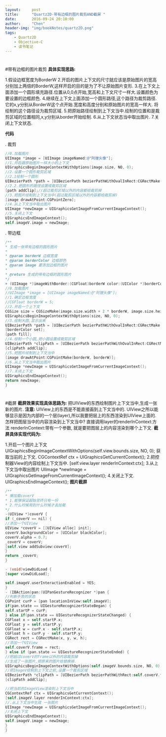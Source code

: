 ```yaml
---
layout:     post
title:      "Quartz2D-带有边框的图片裁剪AND截屏 "
date:       2016-09-24 20:10:00
author:     "Chen"
header-img: "img/bookNotes/quartz2D.png"
tags:
    - Quartz2D
    - Objective-C
    - 读书笔记
---
```





#
#带有边框的图片裁剪
**具体实现思路:**

1.假设边框宽度为BorderW
2.开启的图片上下文的尺寸就应该是原始图片的宽高分别加上两倍的BorderW,这样开启的目的是为了不让原始图片变形.
3.在上下文上面添加一个圆形填充路径.位置从0,0点开始,宽高和上下文尺寸一样大.设置颜色为要设置的边框颜色.
4.继续在上下文上面添加一个圆形路径,这个路径为裁剪路径.
它的x,y分别从BorderW这个点开始.宽度和高度分别和原始图片的宽高一样大.
将绘制的这个路径设为裁剪区域.
5.把原始路径绘制到上下文当中.绘制的位置和是裁剪区域的位置相同,x,y分别从border开始绘制.
6.从上下文状态当中取出图片.
7.关闭上下文状态.


**代码**

. 裁剪
```Objective-C
//0.加载图片
UIImage *image = [UIImage imageNamed:@"阿狸头像"];
//1.开启跟原始图片一样大小的上下文
UIGraphicsBeginImageContextWithOptions(image.size, NO, 0);
//2.设置一个圆形裁剪区域
//2.1绘制一个圆形
UIBezierPath *path = [UIBezierPath bezierPathWithOvalInRect:CGRectMake(0, 0, image.size.width, image.size.height)];
//2.2.把圆形的路径设置成裁剪区域
[path addClip];//超过裁剪区域以外的内容都给裁剪掉
//3.把图片绘制到上下文当中(超过裁剪区域以外的内容都给裁剪掉)
[image drawAtPoint:CGPointZero];
//4.从上下文当中取出图片
UIImage *newImage = UIGraphicsGetImageFromCurrentImageContext();
//5.关闭上下文
UIGraphicsEndImageContext();
self.imageV.image = newImage;
```
. 带边框

```Objective-C
/**
* 生成一张带有边框的圆形图片
*
* @param borderW 边框宽度
* @param borderColor 边框颜色
* @param image 要添加边框的图片
*
* @return 生成的带有边框的圆形图片
*/
+ (UIImage *)imageWithBorder:(CGFloat)borderW color:(UIColor *)borderColor image:(UIImage *)image{
//0.加载图片
//UIImage *image = [UIImage imageNamed:@"阿狸头像"];
//1.确定边框宽度
//CGFloat borderW = 5;
//2.开启一个上下文
CGSize size = CGSizeMake(image.size.width + 2 * borderW, image.size.height + 2 * borderW);
UIGraphicsBeginImageContextWithOptions(size, NO, 0);
//3.绘制大圆,显示出来
UIBezierPath *path = [UIBezierPath bezierPathWithOvalInRect:CGRectMake(0, 0, size.width, size.height)];
[borderColor set];
[path fill];
//4.绘制一个小圆,把小圆设置成裁剪区域
UIBezierPath *clipPath = [UIBezierPath bezierPathWithOvalInRect:CGRectMake(borderW, borderW, image.size.width, image.size.height)];
[clipPath addClip];
//5.把图片绘制到上下文当中
[image drawAtPoint:CGPointMake(borderW, borderW)];
//6.从上下文当中取出图片
UIImage *newImage = UIGraphicsGetImageFromCurrentImageContext();
//7.关闭上下文
UIGraphicsEndImageContext();
return newImage;
}

```

#
#截屏
**截屏效果实现具体思路为:**
把UIView的东西绘制图片上下文当中,生成一张新的图片.
**注意:**
UIView上的东西是不能直接画到上下文当中的.
UIView之所以能够显示是因为内部的一个层(layer),所以我要把层上的东西渲染到UIView上面的.
怎样把图层当中的内容渲染到上下文当中?
直接调用layer的renderInContext:方法
renderInContext:带有一个参数, 就是要把图层上的内容渲染到哪个上下文.
**截屏具体实现代码为:**

1.开启一个图片上下文
UIGraphicsBeginImageContextWithOptions(self.view.bounds.size, NO, 0);
获取当前的上下文.
CGContextRef ctx = UIGraphicsGetCurrentContext();
2.把控制器View的内容绘制上下文当中.
[self.view.layer renderInContext:ctx];
3.从上下文当中取出图片
UIImage *newImage = UIGraphicsGetImageFromCurrentImageContext();
4.关闭上下文.
UIGraphicsEndImageContext();
**图片截屏**
```Objective-C
/**
* 懒加载coverV
* 1.能够保证超始至终只有一份
* 2.什么时候用到什么时候才去加载
*/
-(UIView *)coverV {
if (_coverV == nil) {
//添加一个UIView
UIView *coverV = [[UIView alloc] init];
coverV.backgroundColor = [UIColor blackColor];
coverV.alpha = 0.7;
_coverV = coverV;
[self.view addSubview:coverV];
}
return _coverV;
}

- (void)viewDidLoad {
[super viewDidLoad];

self.imageV.userInteractionEnabled = YES;
}
- (IBAction)pan:(UIPanGestureRecognizer *)pan {
//判断手势的状态
CGPoint curP = [pan locationInView:self.imageV];
if(pan.state == UIGestureRecognizerStateBegan) {
self.startP = curP;
} else if(pan.state == UIGestureRecognizerStateChanged) {
CGFloat x = self.startP.x;
CGFloat y = self.startP.y;
CGFloat w = curP.x - self.startP.x;
CGFloat h = curP.y - self.startP.y;
CGRect rect = CGRectMake(x, y, w, h);
//添加一个UIView
self.coverV.frame = rect;
} else if (pan.state == UIGestureRecognizerStateEnded) {
//把超过coverV的frame以外的内容裁剪掉
//生成了一张图片,把原来的图片给替换掉.
UIGraphicsBeginImageContextWithOptions(self.imageV.bounds.size, NO, 0);
//把ImageV绘制到上下文之前,设置一个裁剪区域
UIBezierPath *clipPath = [UIBezierPath bezierPathWithRect:self.coverV.frame];
[clipPath addClip];

//把当前的ImageView渲染到上下文当中
CGContextRef ctx = UIGraphicsGetCurrentContext();
[self.imageV.layer renderInContext:ctx];
//.从上下文当中生成 一张图片
UIImage *newImage = UIGraphicsGetImageFromCurrentImageContext();
//关闭上下文
UIGraphicsEndImageContext();
self.imageV.image = newImage;
}
}

```